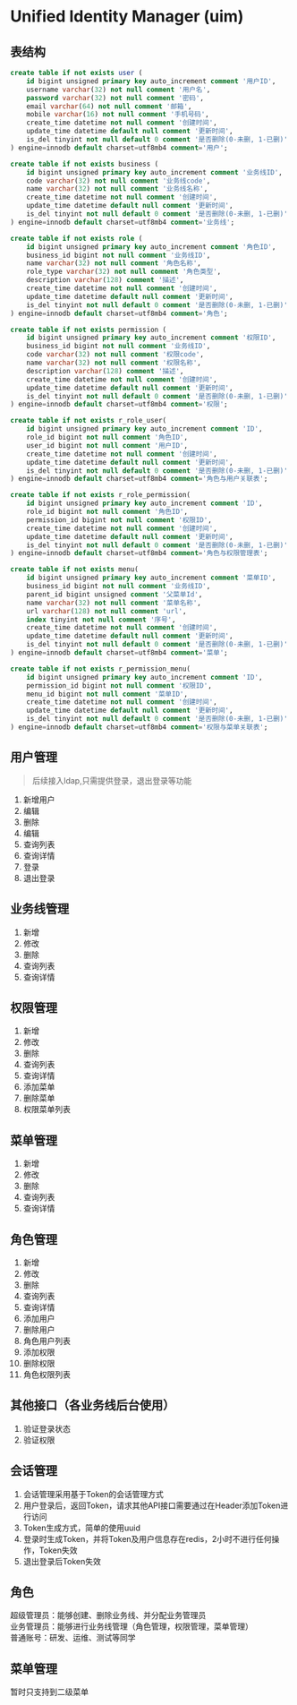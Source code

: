 Unified Identity Manager (uim)
================================

## 表结构

```sql
create table if not exists user (
    id bigint unsigned primary key auto_increment comment '用户ID',
    username varchar(32) not null comment '用户名',
    password varchar(32) not null comment '密码',
    email varchar(64) not null comment '邮箱',
    mobile varchar(16) not null comment '手机号码',
    create_time datetime not null comment '创建时间',
    update_time datetime default null comment '更新时间',
    is_del tinyint not null default 0 comment '是否删除(0-未删, 1-已删)'
) engine=innodb default charset=utf8mb4 comment='用户';

create table if not exists business (
    id bigint unsigned primary key auto_increment comment '业务线ID',
    code varchar(32) not null comment '业务线code',
    name varchar(32) not null comment '业务线名称',
    create_time datetime not null comment '创建时间',
    update_time datetime default null comment '更新时间',
    is_del tinyint not null default 0 comment '是否删除(0-未删, 1-已删)'
) engine=innodb default charset=utf8mb4 comment='业务线';

create table if not exists role (
    id bigint unsigned primary key auto_increment comment '角色ID',
    business_id bigint not null comment '业务线ID',
    name varchar(32) not null comment '角色名称',
    role_type varchar(32) not null comment '角色类型',
    description varchar(128) comment '描述',
    create_time datetime not null comment '创建时间',
    update_time datetime default null comment '更新时间',
    is_del tinyint not null default 0 comment '是否删除(0-未删, 1-已删)'
) engine=innodb default charset=utf8mb4 comment='角色';

create table if not exists permission (
    id bigint unsigned primary key auto_increment comment '权限ID',
    business_id bigint not null comment '业务线ID',
    code varchar(32) not null comment '权限code',
    name varchar(32) not null comment '权限名称',
    description varchar(128) comment '描述',
    create_time datetime not null comment '创建时间',
    update_time datetime default null comment '更新时间',
    is_del tinyint not null default 0 comment '是否删除(0-未删, 1-已删)'
) engine=innodb default charset=utf8mb4 comment='权限';

create table if not exists r_role_user(
    id bigint unsigned primary key auto_increment comment 'ID',
    role_id bigint not null comment '角色ID',
    user_id bigint not null comment '用户ID',
    create_time datetime not null comment '创建时间',
    update_time datetime default null comment '更新时间',
    is_del tinyint not null default 0 comment '是否删除(0-未删, 1-已删)'
) engine=innodb default charset=utf8mb4 comment='角色与用户关联表';

create table if not exists r_role_permission(
    id bigint unsigned primary key auto_increment comment 'ID',
    role_id bigint not null comment '角色ID',
    permission_id bigint not null comment '权限ID',
    create_time datetime not null comment '创建时间',
    update_time datetime default null comment '更新时间',
    is_del tinyint not null default 0 comment '是否删除(0-未删, 1-已删)'
) engine=innodb default charset=utf8mb4 comment='角色与权限管理表';

create table if not exists menu(
    id bigint unsigned primary key auto_increment comment '菜单ID',
    business_id bigint not null comment '业务线ID',
    parent_id bigint unsigned comment '父菜单Id',
    name varchar(32) not null comment '菜单名称',
    url varchar(128) not null comment 'url',
    index tinyint not null comment '序号',
    create_time datetime not null comment '创建时间',
    update_time datetime default null comment '更新时间',
    is_del tinyint not null default 0 comment '是否删除(0-未删, 1-已删)'
) engine=innodb default charset=utf8mb4 comment='菜单';

create table if not exists r_permission_menu(
    id bigint unsigned primary key auto_increment comment 'ID',
    permission_id bigint not null comment '权限ID',
    menu_id bigint not null comment '菜单ID',
    create_time datetime not null comment '创建时间',
    update_time datetime default null comment '更新时间',
    is_del tinyint not null default 0 comment '是否删除(0-未删, 1-已删)'
) engine=innodb default charset=utf8mb4 comment='权限与菜单关联表';

```

## 用户管理

> 后续接入ldap,只需提供登录，退出登录等功能

1. 新增用户
2. 编辑
3. 删除
4. 编辑
5. 查询列表
6. 查询详情
7. 登录
8. 退出登录

## 业务线管理

1. 新增
2. 修改
3. 删除
4. 查询列表
5. 查询详情

## 权限管理

1. 新增
2. 修改
3. 删除
4. 查询列表
5. 查询详情
6. 添加菜单
7. 删除菜单
8. 权限菜单列表

## 菜单管理

1. 新增
2. 修改
3. 删除
4. 查询列表
5. 查询详情

## 角色管理

1. 新增
2. 修改
3. 删除
4. 查询列表
5. 查询详情
6. 添加用户
7. 删除用户
8. 角色用户列表
9. 添加权限
10. 删除权限
11. 角色权限列表

## 其他接口（各业务线后台使用）

1. 验证登录状态
2. 验证权限

## 会话管理

1. 会话管理采用基于Token的会话管理方式
2. 用户登录后，返回Token，请求其他API接口需要通过在Header添加Token进行访问
3. Token生成方式，简单的使用uuid
4. 登录时生成Token，并将Token及用户信息存在redis，2小时不进行任何操作，Token失效
5. 退出登录后Token失效

## 角色

超级管理员：能够创建、删除业务线、并分配业务管理员  
业务管理员：能够进行业务线管理（角色管理，权限管理，菜单管理）  
普通账号：研发、运维、测试等同学  

## 菜单管理

暂时只支持到二级菜单
